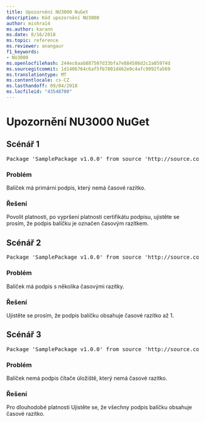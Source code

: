 ```yaml
---
title: Upozornění NU3000 NuGet
description: Kód upozornění NU3000
author: mishra14
ms.author: karann
ms.date: 8/16/2018
ms.topic: reference
ms.reviewer: anangaur
f1_keywords:
- NU3000
ms.openlocfilehash: 244ec6aab887507d33bfa7e884586d2c2a85974d
ms.sourcegitcommit: 1d1406764c6af5fb7801d462e0c4afc9092fa569
ms.translationtype: MT
ms.contentlocale: cs-CZ
ms.lasthandoff: 09/04/2018
ms.locfileid: "43548700"
---
```

# <a name="nuget-warning-nu3000"></a>Upozornění NU3000 NuGet

## <a name="scenario-1"></a>Scénář 1

<pre>Package 'SamplePackage v1.0.0' from source 'http://source.com/index.json': The primary signature does not have a timestamp.</pre>

### <a name="issue"></a>Problém

Balíček má primární podpis, který nemá časové razítko.


### <a name="solution"></a>Řešení

Povolit platnosti, po vypršení platnosti certifikátu podpisu, ujistěte se prosím, že podpis balíčku je označen časovým razítkem.



## <a name="scenario-2"></a>Scénář 2

<pre>Package 'SamplePackage v1.0.0' from source 'http://source.com/index.json': Multiple timestamps are not accepted.</pre>

### <a name="issue"></a>Problém

Balíček má podpis s několika časovými razítky.


### <a name="solution"></a>Řešení

Ujistěte se prosím, že podpis balíčku obsahuje časové razítko až 1.



## <a name="scenario-3"></a>Scénář 3

<pre>Package 'SamplePackage v1.0.0' from source 'http://source.com/index.json': The repository countersignature does not have a timestamp.</pre>

### <a name="issue"></a>Problém

Balíček nemá podpis čítače úložiště, který nemá časové razítko.


### <a name="solution"></a>Řešení

Pro dlouhodobé platnosti Ujistěte se, že všechny podpis balíčku obsahuje časové razítko.


